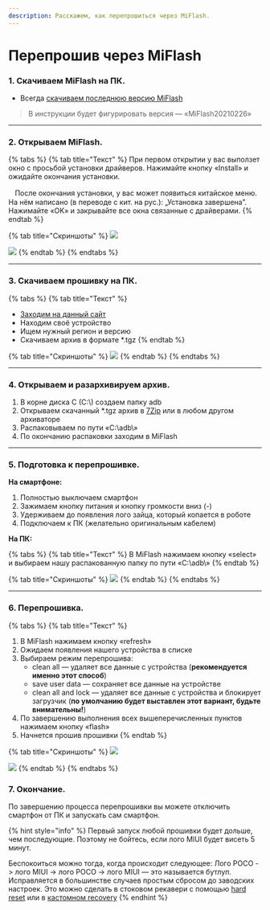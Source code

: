 ```yaml
---
description: Расскажем, как перепрошиться через MiFlash.
---
```


# Перепрошив через MiFlash

### **1. Скачиваем MiFlash на ПК.**

* Всегда [скачиваем последнюю версию MiFlash](https://xiaomiflashtool.com)

> В инструкции будет фигурировать версия — «MiFlash20210226»

***

### **2. Открываем MiFlash.**

{% tabs %}
{% tab title="Текст" %}
При первом открытии у вас выползет окно с просьбой установки драйверов. Нажимайте кнопку «Install» и ожидайте окончания установки.



ᅠПосле окончания установки, у вас может появиться китайское меню. На нём написано (в переводе с кит. на рус.): „Установка завершена”. Нажимайте «OK» и закрывайте все окна связанные с драйверами.
{% endtab %}

{% tab title="Скриншоты" %}
![](https://telegra.ph/file/07089913ee9b76c105c29.jpg)

![](https://telegra.ph/file/85bdb820f421b094170b0.jpg)
{% endtab %}
{% endtabs %}

***

### **3. Скачиваем прошивку на ПК.**

{% tabs %}
{% tab title="Текст" %}
* [Заходим на данный сайт](https://mirom.ezbox.idv.tw/en/phone/)
* Находим своё устройство
* Ищем нужный регион и версию
* Скачиваем архив в формате \*.tgz
{% endtab %}

{% tab title="Скриншоты" %}
![](https://telegra.ph/file/080b49f87cb796f35b5fb.jpg)
{% endtab %}
{% endtabs %}

***

### **4. Открываем и разархивируем архив.**

1. В корне диска C (C:\\) создаем папку adb
2. Открываем скачанный \*.tgz архив в [7Zip](https://www.7-zip.org) или в любом другом архиваторе
3. Распаковываем по пути «C:\adb\»
4. По окончанию распаковки заходим в MiFlash

***

### **5. Подготовка к перепрошивке.**

**На смартфоне:**

1. Полностью выключаем смартфон
2. Зажимаем кнопку питания и кнопку громкости вниз (-)
3. Удерживаем до появления лого зайца, который копается в роботе
4. Подключаем к ПК (желательно оригинальным кабелем)

**На ПК:**

{% tabs %}
{% tab title="Текст" %}
В MiFlash нажимаем кнопку «select» и выбираем нашу распакованную папку по пути «C:\adb\»
{% endtab %}

{% tab title="Скриншоты" %}
![](https://telegra.ph/file/f7720663d2fff3c4d7237.jpg)
{% endtab %}
{% endtabs %}

***

### **6. Перепрошивка.**

{% tabs %}
{% tab title="Текст" %}


1. В MiFlash нажимаем кнопку «refresh»
2. Ожидаем появления нашего устройства в списке
3. Выбираем режим перепрошива:
   * clean all — удаляет все данные с устройства (**рекомендуется именно этот способ**)
   * save user data — сохраняет все данные на устройстве
   * clean all and lock — удаляет все данные с устройства и блокирует загрузчик (**по умолчанию будет выставлен этот вариант, будьте внимательны!**)
4. По завершению выполнения всех вышеперечисленных пунктов нажимаем кнопку «flash»
5. Начнется прошив прошивки
{% endtab %}

{% tab title="Скриншоты" %}
![](https://telegra.ph/file/e33a42f6a1f29058c50ed.jpg)

![](https://telegra.ph/file/e1170644bb3b6060503b0.jpg)
{% endtab %}
{% endtabs %}



### **7. Окончание.**

По завершению процесса перепрошивки вы можете отключить смартфон от ПК и запускать сам смартфон.&#x20;

{% hint style="info" %}
Первый запуск любой прошивки будет дольше, чем последующие. Поэтому не бойтесь, если лого MIUI будет висеть 5 минут.

Беспокоиться можно тогда, когда происходит следующее: Лого POCO -> лого MIUI -> лого POCO -> лого MIUI — это называется бутлуп. Исправляется в большинстве случаев простым сбросом до заводских настроек. Это можно сделать в стоковом рекавери с помощью [hard reset](../../inst/hard-reset.md) или в [кастомном recovery](../../info/nav-twrp.md#razdel-ochistka)
{% endhint %}
